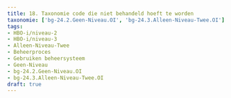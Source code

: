 ```yaml
---
title: 18. Taxonomie code die niet behandeld hoeft te worden
taxonomie: ['bg-24.2.Geen-Niveau.OI', 'bg-24.3.Alleen-Niveau-Twee.OI']
tags:
- HBO-i/niveau-2
- HBO-i/niveau-3
- Alleen-Niveau-Twee
- Beheerproces
- Gebruiken beheersysteem
- Geen-Niveau
- bg-24.2.Geen-Niveau.OI
- bg-24.3.Alleen-Niveau-Twee.OI
draft: true 
---
```

